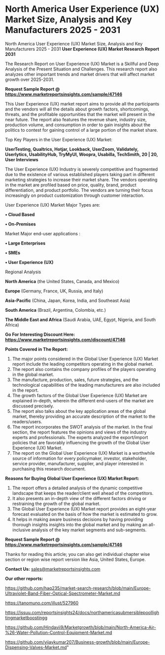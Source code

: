 # North America User Experience (UX) Market Size, Analysis and Key Manufacturers 2025 - 2031
North America User Experience (UX) Market Size, Analysis and Key Manufacturers 2025 - 2031
<strong>User Experience (UX) Market Research Report 2031</strong>

The Research Report on User Experience (UX) Market is a Skillful and Deep Analysis of the Present Situation and Challenges. This research report also analyzes other important trends and market drivers that will affect market growth over 2025-2031.

<strong>Request Sample Report @ <a href=https://www.marketreportsinsights.com/sample/47146>https://www.marketreportsinsights.com/sample/47146</a></strong>

This User Experience (UX) market report aims to provide all the participants and the vendors will all the details about growth factors, shortcomings, threats, and the profitable opportunities that the market will present in the near future. The report also features the revenue share, industry size, production volume, and consumption in order to gain insights about the politics to contest for gaining control of a large portion of the market share.

Top Key Players in the User Experience (UX) Market:

<strong>UserTesting, Qualtrics, Hotjar, Lookback, UserZoom, Validately, Userlytics, UsabilityHub, TryMyUI, Woopra, Usabilla, TechSmith, 20 | 20, User Interviews</strong>

The User Experience (UX) Industry is severely competitive and fragmented due to the existence of various established players taking part in different marketing strategies to increase their market share. The vendors operating in the market are profiled based on price, quality, brand, product differentiation, and product portfolio. The vendors are turning their focus increasingly on product customization through customer interaction.

User Experience (UX) Market Major Types are:

<strong>•  Cloud Based

•  On-Premises</strong>

Market Major end-user applications :

<strong>•  Large Enterprises

•  SMEs

•  User Experience (UX)</strong>

Regional Analysis

</u><strong><b>North America</b></strong> (the United States, Canada, and Mexico)

<strong><b>Europe </b></strong>(Germany, France, UK, Russia, and Italy)

<strong><b>Asia-Pacific</b></strong> (China, Japan, Korea, India, and Southeast Asia)

<strong><b>South America</b></strong> (Brazil, Argentina, Colombia, etc.)

<strong><b>The Middle East and Africa</b></strong> (Saudi Arabia, UAE, Egypt, Nigeria, and South Africa)

<strong>Go For Interesting Discount Here: <a href=https://www.marketreportsinsights.com/discount/47146>https://www.marketreportsinsights.com/discount/47146</a></strong>

<strong>Points Covered in The Report:</strong>
<ol>
  <li>The major points considered in the Global User Experience (UX) Market report include the leading competitors operating in the global market.</li>
  <li>The report also contains the company profiles of the players operating in the global market.</li>
  <li>The manufacture, production, sales, future strategies, and the technological capabilities of the leading manufacturers are also included in the report.</li>
  <li>The growth factors of the Global User Experience (UX) Market are explained in-depth, wherein the different end-users of the market are discussed precisely.</li>
  <li>The report also talks about the key application areas of the global market, thereby providing an accurate description of the market to the readers/users.</li>
  <li>The report incorporates the SWOT analysis of the market. In the final section, the report features the opinions and views of the industry experts and professionals. The experts analyzed the export/import policies that are favorably influencing the growth of the Global User Experience (UX) Market.</li>
  <li>The report on the Global User Experience (UX) Market is a worthwhile source of information for every policymaker, investor, stakeholder, service provider, manufacturer, supplier, and player interested in purchasing this research document.</li>
</ol>
<strong>Reasons for Buying Global User Experience (UX) Market Report:</strong>

<ol>
  <li>The report offers a detailed analysis of the dynamic competitive landscape that keeps the reader/client well ahead of the competitors.</li>
  <li>It also presents an in-depth view of the different factors driving or restraining the growth of the global market.</li>
  <li>The Global User Experience (UX) Market report provides an eight-year forecast evaluated on the basis of how the market is estimated to grow.</li>
  <li>It helps in making aware business decisions by having providing thorough insights insights into the global market and by making an all-inclusive analysis of the key market segments and sub-segments.</li>
</ol>
<strong>Request Sample Report @ <a href=https://www.marketreportsinsights.com/sample/47146>https://www.marketreportsinsights.com/sample/47146</a></strong>


Thanks for reading this article; you can also get individual chapter wise section or region wise report version like Asia, United States, Europe.

<strong>Contact Us:</strong>
sales@marketreportsinsights.com

<strong>Our other reports:</strong>

<a href=https://github.com/haq235/market-search-research/blob/main/Europe-Ultraviolet-Band-Fiber-Optical-Spectrometer-Market.md>https://github.com/haq235/market-search-research/blob/main/Europe-Ultraviolet-Band-Fiber-Optical-Spectrometer-Market.md</a>

<a href=https://tanomuno.com/illust/527960>https://tanomuno.com/illust/527960</a>

<a href=https://issuu.com/reportsinsights24/docs/northamericasubmersiblepoollightingmarketboostingg>https://issuu.com/reportsinsights24/docs/northamericasubmersiblepoollightingmarketboostingg</a>

<a href=https://github.com/Hindavii9/Marketgrowth/blob/main/North-America-Air-%26-Water-Pollution-Control-Equipment-Market.md>https://github.com/Hindavii9/Marketgrowth/blob/main/North-America-Air-%26-Water-Pollution-Control-Equipment-Market.md</a>

<a href=https://github.com/vijaykumar207/Business-growth/blob/main/Europe-Dispensing-Valves-Market.md>https://github.com/vijaykumar207/Business-growth/blob/main/Europe-Dispensing-Valves-Market.md</a>"
